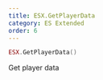 ```yaml
---
title: ESX.GetPlayerData
category: ES Extended
order: 6
---
```


```lua
ESX.GetPlayerData()
```

Get player data
